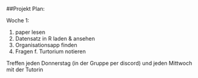 ##Projekt Plan:

Woche 1:
1. paper lesen
2. Datensatz in R laden & ansehen
3. Organisationsapp finden
4. Fragen f. Turtorium notieren

Treffen jeden Donnerstag (in der Gruppe per discord) und jeden Mittwoch mit der Tutorin

